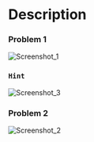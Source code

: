# Description

### Problem 1

![Screenshot_1](https://user-images.githubusercontent.com/62524855/142744649-612f81cb-933f-4f8f-8f67-bde3b7208175.png)

### `Hint`

![Screenshot_3](https://user-images.githubusercontent.com/62524855/142744659-55789ef6-8b10-4f0a-bdba-abc946af05ae.png)


### Problem 2

![Screenshot_2](https://user-images.githubusercontent.com/62524855/142744678-30c7e218-0b49-4ae7-9dd4-dc13e5751c5c.png)
